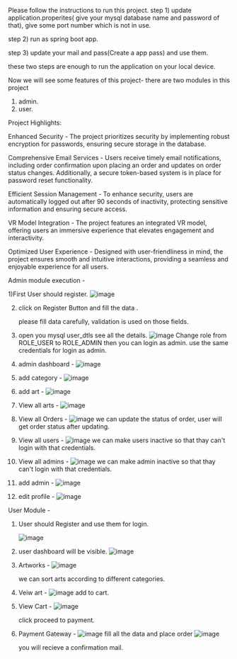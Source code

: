 Please follow the instructions to run this project.
 step 1) update application.properites( give your mysql database name and password of that), give some port number which is not in use.

 step 2) run as spring boot app.

 step 3) update your mail and pass(Create a app pass) and use them.

 these two steps are enough to run the application on your local device.

 Now we will see some features of this project- 
 there are two modules in this project 
 1. admin.
 2. user.



Project Highlights:


Enhanced Security -
The project prioritizes security by implementing robust encryption for passwords, ensuring secure storage in the database.

Comprehensive Email Services -
Users receive timely email notifications, including order confirmation upon placing an order and updates on order status changes. Additionally, a secure token-based system is in place for password reset functionality.

Efficient Session Management -
To enhance security, users are automatically logged out after 90 seconds of inactivity, protecting sensitive information and ensuring secure access.

VR Model Integration -
The project features an integrated VR model, offering users an immersive experience that elevates engagement and interactivity.

Optimized User Experience -
Designed with user-friendliness in mind, the project ensures smooth and intuitive interactions, providing a seamless and enjoyable experience for all users.

Admin module execution - 

1)First User should register.
![image](https://github.com/user-attachments/assets/bb99b958-a2e8-45a8-9219-4da1d637a440)

2) click on Register Button and fill the data .

    please fill data carefully, validation is used on those fields.

3) open you mysql user_dtls see all the details.
   ![image](https://github.com/user-attachments/assets/73b9c0a7-0ccd-43ea-94ec-2aa8c121fc3c)
   Change role from ROLE_USER to ROLE_ADMIN then you can login as admin.
   use the same credentials for login as admin.

4) admin dashboard -
   ![image](https://github.com/user-attachments/assets/b30e489a-c815-4f21-836c-1d69283278fc)

5) add category -
   ![image](https://github.com/user-attachments/assets/ad6da7ae-68b4-477b-adef-a6130da24036)

6) add art -
   ![image](https://github.com/user-attachments/assets/1b32ab9b-a172-409a-a9e4-c6f84da880e5)

7) View all arts -
   ![image](https://github.com/user-attachments/assets/261fb825-2934-4632-8c64-f7906c0ec884)

8) View all Orders -
   ![image](https://github.com/user-attachments/assets/faaf0b7b-0ead-4939-8e30-6e141a19b07d)
   we can update the status of order, user will get order status after updating.

9) View all users -
    ![image](https://github.com/user-attachments/assets/199b6b5f-afb3-4e8c-aee6-5a65f139925e)
   we can make users inactive so that thay can't login with that credentials.

10) View all admins -
    ![image](https://github.com/user-attachments/assets/9ee50f3c-6d16-4b91-81d4-da2e4028200f)
     we can make admin inactive so that thay can't login with that credentials.

11) add admin -
    ![image](https://github.com/user-attachments/assets/b1498113-9cbd-4a46-9817-278c39d54c86)

12) edit profile -
    ![image](https://github.com/user-attachments/assets/2cf693ec-341f-4e5e-8a70-90bcb0536334)


User Module -
1) User should Register and use them for login.

   ![image](https://github.com/user-attachments/assets/47cacaf5-1d4e-4e2c-bfb9-cb1cfee92201)

2) user dashboard will be visible.
   ![image](https://github.com/user-attachments/assets/577bb4a2-9cd7-4486-ade4-26fa9c3e01b6)

3) Artworks -
   ![image](https://github.com/user-attachments/assets/a3605429-1c2d-4c6e-911d-3d21362ff934)

   we can sort arts according to different categories.

4) Veiw art -
   ![image](https://github.com/user-attachments/assets/c3d55975-197e-42ae-ad3b-69657ff75679)
   add to cart.

5) View Cart -
   ![image](https://github.com/user-attachments/assets/8b721c04-fcd4-40ac-88d6-fd21445da9c2)

   click proceed to payment.

6) Payment Gateway -
   ![image](https://github.com/user-attachments/assets/c822acdc-1058-4d16-a3e9-331e1ec9475c)
   fill all the data and place order
   ![image](https://github.com/user-attachments/assets/8a792c76-838f-4651-9b5e-8d056b5888fe)

   you will recieve a confirmation mail.






















